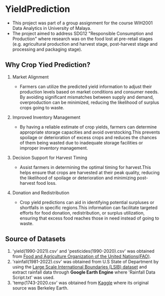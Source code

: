 # YieldPrediction
- This project was part of a group assignment for the course WIH2001 Data Analytics in University of Malaya.
- The project aimed to address SDG12 "Responsible Consumption and Production" where research was on the food lost at pre-retail stages (e.g. agricultural production and harvest stage, post-harvest stage and processing and packaging stage).

## Why Crop Yied Prediction?
1. Market Alignment
   - Farmers can utilize the predicted yield information to adjust their production levels based on market conditions and consumer needs. By avoiding significant mismatches between supply and demand, overproduction can be minimized, reducing the likelihood of surplus crops going to waste.

2. Improved Inventory Management
   - By having a reliable estimate of crop yields, farmers can determine appropriate storage capacities and avoid overstocking.This prevents spoilage or deterioration of excess crops and reduces the chances of them being wasted due to inadequate storage facilities or improper inventory management.

3. Decision Support for Harvest Timing
   - Assist farmers in determining the optimal timing for harvest.This helps ensure that crops are harvested at their peak quality, reducing the likelihood of spoilage or deterioration and minimizing post-harvest food loss.

4. Donation and Redistribution
   - Crop yield predictions can aid in identifying potential surpluses or shortfalls in specific regions.This information can facilitate targeted efforts for food donation, redistribution, or surplus utilization, ensuring that excess food reaches those in need instead of going to waste.
  
## Source of Datasets
1. 'yield(1990-2021).csv' and 'pesticides(1990-2020).csv' was obtained from [Food and Agriculture Organization of the United Nations(FAO)](https://www.fao.org/faostat/en/#data/QCL).
2. 'rainfall(1981-2022).csv' was obtained from U.S State of Department by using the [Large Scale International Boundaries (LSIB) dataset](https://geonode.state.gov/layers/catalog:geonode:LSIB) and extract rainfall data through **Google Earth Engine** where 'Rainfall Data Script.txt' was used.
3. 'temp(1743-2020.csv' was obtained from [Kaggle](https://www.kaggle.com/datasets/josepferrersnchez/bearkley-earth-surface-temperature-data) where its original source was Berkeley Earth.
